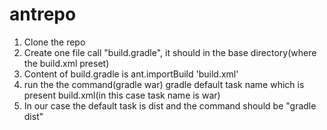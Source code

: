# antrepo
1. Clone the repo
2. Create one file call "build.gradle", it should in the base directory(where the build.xml preset)
3. Content of build.gradle is ant.importBuild 'build.xml'
4. run the the command(gradle war) gradle default task name which is present build.xml(in this case task name is war)
5. In our case the default task is dist and the command should be "gradle dist"
